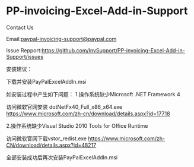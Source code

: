 # PP-invoicing-Excel-Add-in-Support
Contact Us

Email:paypal-invoicing-support@paypal.com

Issue Repport:https://github.com/InvSupport/PP-invoicing-Excel-Add-in-Support/issues



安装建议：

下载并安装PayPalExcelAddIn.msi


如安装过程中产生如下问题：
1.操作系统缺少Microsoft .NET Framework 4 

访问微软官网安装 dotNetFx40_Full_x86_x64.exe
https://www.microsoft.com/zh-cn/download/details.aspx?id=17718

2.操作系统缺少Visual Studio 2010 Tools for Office Runtime 

访问微软官网下载vstor_redist.exe
https://www.microsoft.com/zh-CN/download/details.aspx?id=48217

全部安装成功后再次安装PayPalExcelAddIn.msi
